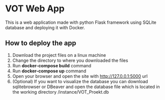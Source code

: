 
# VOT Web App 

This is a web application made with python Flask framework using SQLite database and deploying it with Docker.




## How to deploy the app

1. Download the project files on a linux machine
2. Change the directory to where you downloaded the files
3. Run __docker-compose build__ command
4. Run __docker-compose up__ command
5. Open your browser and open the site with http://127.0.0.1:5000 url
6. (Optional) If you want to visualize the database you can download sqlitebrowser or DBeaver and open the database file which is located in the working directory /instance/VOT_Proekt.db
